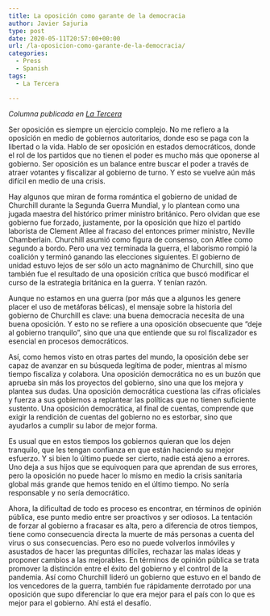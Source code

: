 ```yaml
---
title: La oposición como garante de la democracia
author: Javier Sajuria
type: post
date: 2020-05-11T20:57:00+00:00
url: /la-oposicion-como-garante-de-la-democracia/
categories:
  - Press
  - Spanish
tags:
  - La Tercera

---
```

_Columna_ _publicada en [La Tercera][1]_

Ser oposición es siempre un ejercicio complejo. No me refiero a la oposición en medio de gobiernos autoritarios, donde eso se paga con la libertad o la vida. Hablo de ser oposición en estados democráticos, donde el rol de los partidos que no tienen el poder es mucho más que oponerse al gobierno. Ser oposición es un balance entre buscar el poder a través de atraer votantes y fiscalizar al gobierno de turno. Y esto se vuelve aún más difícil en medio de una crisis.

Hay algunos que miran de forma romántica el gobierno de unidad de Churchill durante la Segunda Guerra Mundial, y lo plantean como una jugada maestra del histórico primer ministro británico. Pero olvidan que ese gobierno fue forzado, justamente, por la oposición que hizo el partido laborista de Clement Atlee al fracaso del entonces primer ministro, Neville Chamberlain. Churchill asumió como figura de consenso, con Atlee como segundo a bordo. Pero una vez terminada la guerra, el laborismo rompió la coalición y terminó ganando las elecciones siguientes. El gobierno de unidad estuvo lejos de ser sólo un acto magnánimo de Churchill, sino que también fue el resultado de una oposición crítica que buscó modificar el curso de la estrategia británica en la guerra. Y tenían razón.

Aunque no estamos en una guerra (por más que a algunos les genere placer el uso de metáforas bélicas), el mensaje sobre la historia del gobierno de Churchill es clave: una buena democracia necesita de una buena oposición. Y esto no se refiere a una oposición obsecuente que “deje al gobierno tranquilo”, sino que una que entiende que su rol fiscalizador es esencial en procesos democráticos.

Así, como hemos visto en otras partes del mundo, la oposición debe ser capaz de avanzar en su búsqueda legítima de poder, mientras al mismo tiempo fiscaliza y colabora. Una oposición democrática no es un buzón que aprueba sin más los proyectos del gobierno, sino una que los mejora y plantea sus dudas. Una oposición democrática cuestiona las cifras oficiales y fuerza a sus gobiernos a replantear las políticas que no tienen suficiente sustento. Una oposición democrática, al final de cuentas, comprende que exigir la rendición de cuentas del gobierno no es estorbar, sino que ayudarlos a cumplir su labor de mejor forma.

Es usual que en estos tiempos los gobiernos quieran que los dejen tranquilo, que les tengan confianza en que están haciendo su mejor esfuerzo. Y si bien lo último puede ser cierto, nadie está ajeno a errores. Uno deja a sus hijos que se equivoquen para que aprendan de sus errores, pero la oposición no puede hacer lo mismo en medio la crisis sanitaria global más grande que hemos tenido en el último tiempo. No sería responsable y no sería democrático.

Ahora, la dificultad de todo es proceso es encontrar, en términos de opinión pública, ese punto medio entre ser proactivos y ser odiosos. La tentación de forzar al gobierno a fracasar es alta, pero a diferencia de otros tiempos, tiene como consecuencia directa la muerte de más personas a cuenta del virus o sus consecuencias. Pero eso no puede volverlos inmóviles y asustados de hacer las preguntas difíciles, rechazar las malas ideas y proponer cambios a las mejorables. En términos de opinión pública se trata promover la distinción entre el éxito del gobierno y el control de la pandemia. Así como Churchill lideró un gobierno que estuvo en el bando de los vencedores de la guerra, también fue rápidamente derrotado por una oposición que supo diferenciar lo que era mejor para el país con lo que es mejor para el gobierno. Ahí está el desafío.

 [1]: https://www.latercera.com/opinion/noticia/la-oposicion-como-garante-de-la-democracia/HUPFA2NIC5D5VC4FV5Q54QY5ZU/